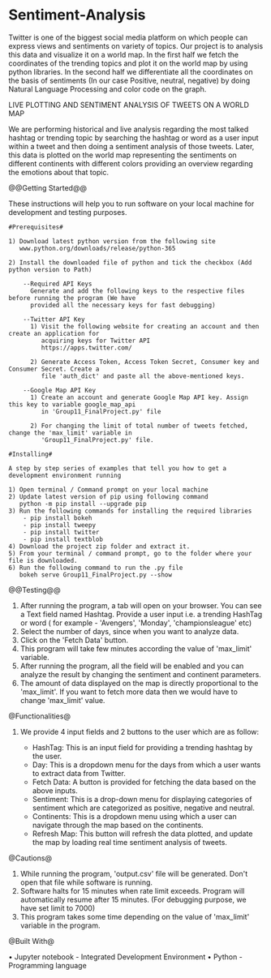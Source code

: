 # Sentiment-Analysis
Twitter is one of the biggest social media platform on which people can express views and sentiments on variety of topics. Our project is to analysis this data and visualize it on a world map. In the first half we fetch the coordinates of the trending topics and plot it on the world map by using python libraries. In the second half we differentiate all the coordinates on the basis of sentiments (In our case Positive, neutral, negative) by doing Natural Language Processing and color code on the graph.

LIVE PLOTTING AND SENTIMENT ANALYSIS OF TWEETS ON A WORLD MAP

We are performing historical and live analysis regarding the most talked hashtag or trending topic
by searching the hashtag or word as a user input within a tweet and then doing a sentiment analysis
of those tweets. Later, this data is plotted on the world map representing the sentiments on different
continents with different colors providing an overview regarding the emotions about that topic.

@@Getting Started@@

These instructions will help you to run software on your local machine for development and testing purposes.
	
	#Prerequisites#

	1) Download latest python version from the following site
	   www.python.org/downloads/release/python-365

	2) Install the downloaded file of python and tick the checkbox (Add python version to Path)

		--Required API Keys
		  Generate and add the following keys to the respective files before running the program (We have 
		  provided all the necessary keys for fast debugging)

		--Twitter API Key
		  1) Visit the following website for creating an account and then create an application for
		     acquiring keys for Twitter API
		     https://apps.twitter.com/

		  2) Generate Access Token, Access Token Secret, Consumer key and Consumer Secret. Create a 
		     file 'auth_dict' and paste all the above-mentioned keys. 

		--Google Map API Key
		  1) Create an account and generate Google Map API key. Assign this key to variable google_map_api 
		     in 'Group11_FinalProject.py' file 

		  2) For changing the limit of total number of tweets fetched, change the 'max_limit' variable in 
		     'Group11_FinalProject.py' file.

	#Installing#

	A step by step series of examples that tell you how to get a development environment running 

	1) Open terminal / Command prompt on your local machine
	2) Update latest version of pip using following command
	   python -m pip install --upgrade pip
	3) Run the following commands for installing the required libraries
		- pip install bokeh
		- pip install tweepy
		- pip install twitter
		- pip install textblob
	4) Download the project zip folder and extract it.
	5) From your terminal / command prompt, go to the folder where your file is downloaded.
	6) Run the following command to run the .py file
	   bokeh serve Group11_FinalProject.py --show


@@Testing@@

1) After running the program, a tab will open on your browser. You can see a Text field named Hashtag. 
   Provide a user input i.e. a trending HashTag or word ( for example - 'Avengers', 'Monday', 'championsleague' etc)
2) Select the number of days, since when you want to analyze data.
3) Click on the 'Fetch Data' button.
4) This program will take few minutes according the value of 'max_limit' variable.
5) After running the program, all the field will be enabled and you can analyze the result by changing the sentiment and 
   continent parameters.
6) The amount of data displayed on the map is directly proportional to the 'max_limit'. If you want to fetch more data 
   then we would have to change 'max_limit' value.


@Functionalities@

1) We provide 4 input fields and 2 buttons to the user which are as follow:

	- HashTag: This is an input field for providing a trending hashtag by the user. 
	- Day: This is a dropdown menu for the days from which a user wants to extract data from Twitter.
	- Fetch Data: A button is provided for fetching the data based on the above inputs.
	- Sentiment: This is a drop-down menu for displaying categories of sentiment which are categorized as positive, 
		     negative and neutral.
	- Continents: This is a dropdown menu using which a user can navigate through the map based on the continents.
	- Refresh Map: This button will refresh the data plotted, and update the map by loading real time sentiment analysis
		       of tweets.


@Cautions@

1) While running the program, 'output.csv' file will be generated. Don't open that file while software is running. 
2) Software halts for 15 minutes when rate limit exceeds. Program will automatically resume after 15 minutes. 
   (For debugging purpose, we have set limit to 7000)
3) This program takes some time depending on the value of 'max_limit' variable in the program. 


@Built With@

• Jupyter notebook - Integrated Development Environment
• Python - Programming language
